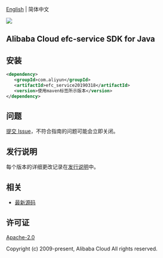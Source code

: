 [English](README.md) | 简体中文

![](https://aliyunsdk-pages.alicdn.com/icons/AlibabaCloud.svg)

## Alibaba Cloud efc-service SDK for Java

## 安装

```xml
<dependency>
   <groupId>com.aliyun</groupId>
   <artifactId>efc_service20190318</artifactId>
   <version>使用maven标签所示版本</version>
</dependency>
```

## 问题

[提交 Issue](https://github.com/aliyun/alibabacloud-sdk/issues/new)，不符合指南的问题可能会立即关闭。

## 发行说明

每个版本的详细更改记录在[发行说明](./ChangeLog.txt)中。

## 相关

- [最新源码](https://github.com/aliyun/alibabacloud-sdk/tree/master/java)

## 许可证

[Apache-2.0](http://www.apache.org/licenses/LICENSE-2.0)

Copyright (c) 2009-present, Alibaba Cloud All rights reserved.
